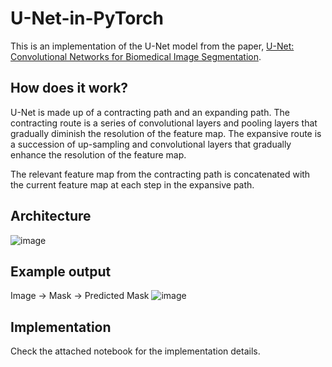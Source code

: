 # U-Net-in-PyTorch
This is an implementation of the U-Net model from the paper, [U-Net: Convolutional Networks for Biomedical Image Segmentation](https://papers.labml.ai/paper/1505.04597).

## How does it work?
U-Net is made up of a contracting path and an expanding path.
The contracting route is a series of convolutional layers and pooling layers that gradually diminish the resolution of the feature map.
The expansive route is a succession of up-sampling and convolutional layers that gradually enhance the resolution of the feature map.

The relevant feature map from the contracting path is concatenated with the current feature map at each step in the expansive path.

## Architecture
![image](https://github.com/Mostafa-wael/U-Net-in-PyTorch/assets/56788883/4b3f54ae-e54d-41df-9eee-12572b3066d3)

## Example output
Image -> Mask -> Predicted Mask
![image](https://github.com/Mostafa-wael/U-Net-in-PyTorch/assets/56788883/ec7c3b5f-2dd3-405d-ae9c-c98744f62536)

## Implementation 
Check the attached notebook for the implementation details. 

